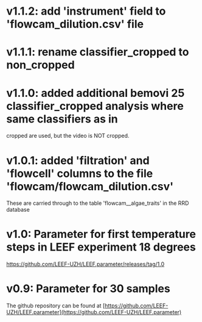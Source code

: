 # v1.1.2: add 'instrument' field to 'flowcam_dilution.csv' file

# v1.1.1: rename classifier_cropped to non_cropped

# v1.1.0: added additional bemovi 25 classifier_cropped analysis where same classifiers as in 
  cropped are used, but the video is NOT cropped.

# v1.0.1: added 'filtration' and 'flowcell' columns to the file 'flowcam/flowcam_dilution.csv'
  These are carried through to the table 'flowcam__algae_traits' in the RRD database

# v1.0: Parameter for first temperature steps in LEEF experiment 18 degrees
https://github.com/LEEF-UZH/LEEF.parameter/releases/tag/1.0

# v0.9: Parameter for 30 samples

The github repository can be found at 
[https://github.com/LEEF-UZH/LEEF.parameter](https://github.com/LEEF-UZH/LEEF.parameter)

